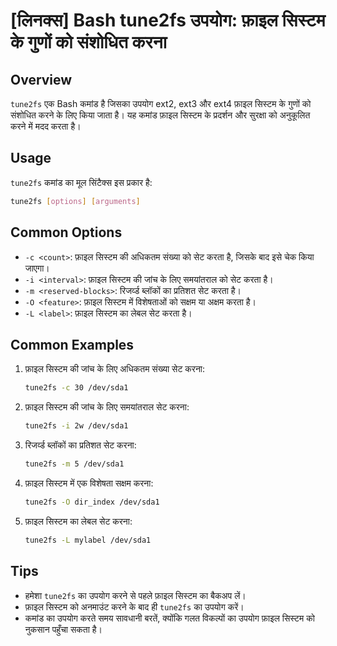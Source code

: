 # [लिनक्स] Bash tune2fs उपयोग: फ़ाइल सिस्टम के गुणों को संशोधित करना

## Overview
`tune2fs` एक Bash कमांड है जिसका उपयोग ext2, ext3 और ext4 फ़ाइल सिस्टम के गुणों को संशोधित करने के लिए किया जाता है। यह कमांड फ़ाइल सिस्टम के प्रदर्शन और सुरक्षा को अनुकूलित करने में मदद करता है।

## Usage
`tune2fs` कमांड का मूल सिंटैक्स इस प्रकार है:

```bash
tune2fs [options] [arguments]
```

## Common Options
- `-c <count>`: फ़ाइल सिस्टम की अधिकतम संख्या को सेट करता है, जिसके बाद इसे चेक किया जाएगा।
- `-i <interval>`: फ़ाइल सिस्टम की जांच के लिए समयांतराल को सेट करता है।
- `-m <reserved-blocks>`: रिजर्व्ड ब्लॉकों का प्रतिशत सेट करता है।
- `-O <feature>`: फ़ाइल सिस्टम में विशेषताओं को सक्षम या अक्षम करता है।
- `-L <label>`: फ़ाइल सिस्टम का लेबल सेट करता है।

## Common Examples
1. फ़ाइल सिस्टम की जांच के लिए अधिकतम संख्या सेट करना:
   ```bash
   tune2fs -c 30 /dev/sda1
   ```

2. फ़ाइल सिस्टम की जांच के लिए समयांतराल सेट करना:
   ```bash
   tune2fs -i 2w /dev/sda1
   ```

3. रिजर्व्ड ब्लॉकों का प्रतिशत सेट करना:
   ```bash
   tune2fs -m 5 /dev/sda1
   ```

4. फ़ाइल सिस्टम में एक विशेषता सक्षम करना:
   ```bash
   tune2fs -O dir_index /dev/sda1
   ```

5. फ़ाइल सिस्टम का लेबल सेट करना:
   ```bash
   tune2fs -L mylabel /dev/sda1
   ```

## Tips
- हमेशा `tune2fs` का उपयोग करने से पहले फ़ाइल सिस्टम का बैकअप लें।
- फ़ाइल सिस्टम को अनमाउंट करने के बाद ही `tune2fs` का उपयोग करें।
- कमांड का उपयोग करते समय सावधानी बरतें, क्योंकि गलत विकल्पों का उपयोग फ़ाइल सिस्टम को नुकसान पहुँचा सकता है।